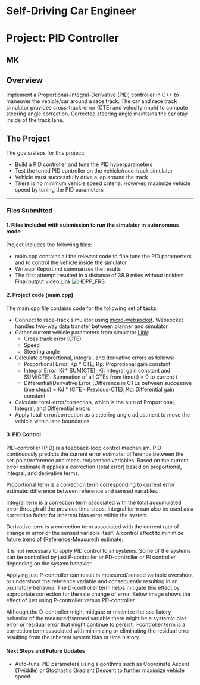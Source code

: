 # **Self-Driving Car Engineer**
# **Project: PID Controller**

## MK

Overview
---
Implement a Proportional-Integral-Derivative (PID) controller in C++ to maneuver the vehicle/car around a race track. The car and race track simulator provides cross-track-error (CTE) and velocity (mph) to compute steering angle correction. Corrected steering angle maintains the car stay inside of the track lane.

The Project
---
The goals/steps for this project:
* Build a PID controller and tune the PID hyperparameters
* Test the tuned PID controller on the vehicle/race-track simulator
* Vehicle must successfully drive a lap around the track
* There is no minimum vehicle speed criteria. However, maximize vehicle speed by tuning the PID parameters


[//]: # (Image References)

[image1]: ./Writeup_IV/HDPP_FRS.png "HDPP_FRS"

---
### Files Submitted

#### 1. Files included with submission to run the simulator in autonomous mode

Project includes the following files:
* main.cpp contains all the relevant code to fine tune the PID paramerters and to control the vehicle inside the simulator
* Writeup_Report.md summarizes the results
* The first attempt resulted in a distance of 38.9 miles without incident. Final output video [Link](https://www.youtube.com/watch?v=G4B1sXR3a6I&t=10s)
![][image1]


#### 2. Project code (main.cpp)

The main.cpp file contains code for the following set of tasks:
* Connect to race-track simulator using [micro-websocket](https://github.com/uNetworking/uWebSockets). Websocket handles two-way data transfer between planner and simulator
* Gather current vehicle parameters from simulator [Link](./src/main.cpp#L?-L?):
  - Cross track error (CTE)
  - Speed
  - Steering angle
* Calculate proprortional, integral, and derivative errors as follows:
  - Proportional Error: Kp * CTE; Kp: Proprotional gain constant
  - Integral Error: Ki * SUM(CTE); Ki: Integral gain constant and SUM(CTE): Summation of all CTEs from time(t) = 0 to current t
  - Differential/Derivative Error (Difference in CTEs between successive time steps) = Kd * (CTE - Previous-CTE); Kd:  Differential gain constant
* Calculate total-error/correction, which is the sum of Proportional, Integral, and Differential errors
* Apply total-error/correction as a steering angle adjustment to move the vehicle within lane boundaries
  
#### 3. PID Control

PID-controller (PID) is a feedback-loop control mechanism. PID continuously predicts the current error estimate: difference between the set-point/reference and measured/sensed variables. Based on the current error estimate it applies a correction (total error) based on proportional, integral, and derivative terms.


Proportional term is a correction term corresponding to current error estimate: difference between reference and sensed variables. 

Integral term is a correction term associated with the total accumulated error through all the previous time steps. Integral term can also be used as a correction factor for inherent bias error within the system.

Derivative term is a correction term associated with the current rate of change in error or the sensed variable itself. A control effect to minimize future trend of (Reference-Measured) estimate.

It is not necessary to apply PID control to all systems. Some of the systems can be controlled by just P-controller or PD-controller or PI controller depending on the system behavior.

Applying just P-controller can result in measured/sensed variable overshoot or undershoot the reference variable and consequently resulting in an oscillatory behavior. The D-controller term helps mitigate this effect by appropriate correction for the rate change of error. Below image shows the effect of just using P-controller versus PD-controller.

Although,the D-controller might mitigate or minimize the oscillatory behavior of the measured/sensed variable there might be a systemic bias error or residual error that might continue to persist. I-controller term is a correction term associated with minimizing or eliminating the residual error resulting from the inherent system bias or time history.

#### Next Steps and Future Updates
* Auto-tune PID parameters using algorithms such as Coordinate Ascent (Twiddle) or Stochastic Gradient Descent to further maximize vehicle speed

